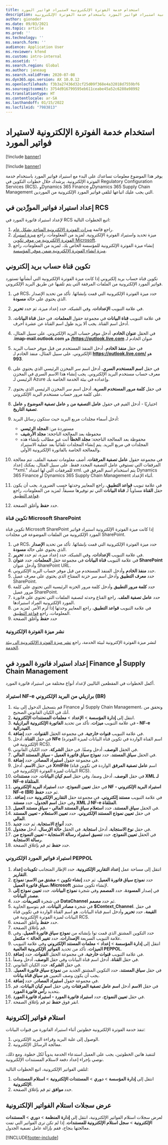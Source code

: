 ```yaml
---
title: استخدام خدمة الفوترة الإلكترونية لاستيراد فواتير المورد
description: يوفر هذا الموضوع معلومات حول كيفية استيراد فواتير المورد باستخدام خدمة الفوترة الإلكترونية.
author: gionoder
ms.date: 09/03/2021
ms.topic: article
ms.prod: ''
ms.technology: ''
ms.search.form: ''
audience: Application User
ms.reviewer: kfend
ms.custom: intro-internal
ms.assetid: ''
ms.search.region: Global
ms.author: janeaug
ms.search.validFrom: 2020-07-08
ms.dyn365.ops.version: AX 10.0.12
ms.openlocfilehash: f3b3a27436d32cf25d09f368e4a32018d7559bf6
ms.sourcegitcommit: 3754d916799595eb611ceabe45a52c6280a98992
ms.translationtype: HT
ms.contentlocale: ar-SA
ms.lasthandoff: 01/15/2022
ms.locfileid: "7983813"
---
```

# <a name="use-the-electronic-invoicing-service-to-import-vendor-invoices"></a>استخدام خدمة الفوترة الإلكترونية لاستيراد فواتير المورد

[!include [banner](../includes/banner.md)]

[!include [banner](../includes/preview-banner.md)]

يوفر هذا الموضوع معلومات تساعدك على البدء مع استيراد فواتير المورد باستخدام خدمة الفوترة الإلكترونية. يرشدك خلال خطوات التكوين في Regulatory Configuration Services (RCS)، وDynamics 365 Finance وDynamics 365 Supply Chain Management التي يجب عليك اتباعها لتلقي فواتير المورد الإلكترونية من الموردين.

## <a name="set-up-vendor-invoice-import-in-rcs"></a>إعداد استيراد فواتير المورِّدين في RCS
لإعداد استيراد فاتورة المورد في RCS اتبع الخطوات التالية:

1. راجع قائمة [ميزات الفوترة الإلكترونية المتاحة بشكل عام](e-invoicing-configuration-rcs.md#generally-available-features).
2. ميزة تحديد واستيراد الفوترة الإلكترونية. لمزيد من المعلومات، راجع [ميزة استيراد الفوترة الإلكترونية من موفر تكوين Microsoft](e-invoicing-get-started.md#import-an-electronic-invoicing-feature-from-the-microsoft-configuration-provider).
3. إنشاء ميزة الفوترة الإلكترونية للمؤسسة الخاص بك. لمزيد من المعلومات، راجع [ميزة إنشاء الفوترة الإلكترونية ضمن موفر المؤسسة](e-invoicing-get-started.md#create-an-electronic-invoicing-feature-under-your-organization-provider).

## <a name="configure-an-email-account-channel"></a>تكوين قناة حساب بريد إلكتروني

تكوين قناة حساب بريد إلكتروني إذا كانت ميزة الفوترة الإلكترونية التي أنشأتها تستورد فواتير المورد الإلكترونية من الملفات المرفقة التي يتم تلقيها عن طريق البريد الإلكتروني.

1. في RCS، حدد ميزة الفوترة الإلكترونية التي قمت بإنشائها. تأكد من تحديد الإصدار الذي يحتوي على حالة **مسودة**.
2. في علامة التبويب **الإعدادات**، وفي الشبكة، حدد إعداد ميزة، ثم حدد **تحرير**.
3. في علامة التبويب **قناة البيانات** في مجموعة حقول **المعلمات**، في حقل **قناة البيانات**، أدخل اسم القناة. يجب ألا يزيد طول اسم القناة عن عشرة أحرف.
4. في الحقل **‏‫عنوان الخادم**، أدخل موفر حساب البريد الإلكتروني. على سبيل المثال، عنوان الخادم لـ **https://outlook.live.com/** هو **imap-mail.outlook.com**.
5. في حقل **منفذ الخادم**، أدخل المنفذ المستخدم من قبل موفر حساب البريد الإلكتروني. على سبيل المثال، منفذ الخادم لـ **https://outlook.live.com/** هو **993**.
6. في حقل **اسم المستخدم السري**، أدخل اسم سر المخزن الرئيسي الذي يحتوي على معرف حساب مستخدم البريد الإلكتروني. يجب إنشاء هذا الاسم السري في المخزن الرئيسي لـ Azure وإعداده في بيئة الخدمة الخاصة بك. 
7. في حقل **كلمة مرور المستخدم السرية**، أدخل اسم سر المخزن الرئيسي الذي يحتوي على كلمة مرور حساب مستخدم البريد الإلكتروني.
8. اختياريًا - أدخل القيم في حقول **عامل التصفية من** و **عامل تصفية الموضوع** و **عامل تصفية التاريخ**.
9. أدخل أسماء مجلدات مربع البريد حيث ستكون رسائل البريد:

    - مستوردة من: **المجلد الرئيسي**
    - محفوظة بعد المعالجة الناجحة: **مجلد الأرشيف**
    - محفوظة بعد المعالجة الناجحة: **مجلد الخطأ** أنت غير مطالب بإنشاء هذه المجلدات في مربع البريد. يتم إنشاء المجلدات تلقائياً بعد عملية الاستيراد والمعالجة الخاصة بالفاتورة الإلكترونية الأولى. 
   
10. في مجموعة حقول **عامل تصفية المرفقات**، أضف معلومات تصفية الملف. تتم معالجة المرفقات التي تستوفي عامل التصفية المحدد فقط. على سبيل المثال، يمكنك إعداد "\*xml." للمرفقات التي لها امتداد xml. يتم استخدام اسم المرفق في Dynamics 365 Finance أو Dynamics 365 Supply Chain Management أثناء الإعداد. 
11. في علامة تبويب **قواعد التطبيق**، راجع المعايير وحدثها حسب الضرورة. يجب أن يكون حقل **القناة** مساوياً لـ **قناة البيانات** التي تم توفيرها مسبقاً. لمزيد من المعلومات، راجع [قواعد التطبيق‬](e-invoicing-configuration-rcs.md#applicability-rules).
12. حدد **حفظ** وأغلق الصفحة.

### <a name="configure-a-microsoft-sharepoint-channel"></a>تكوين قناة Microsoft SharePoint

تكوين قناة Microsoft SharePoint إذا كانت ميزة الفوترة الإلكترونية استيراد فواتير المورد الإلكترونية من الملفات الموضوعة في مجلدات SharePoint.

1. في RCS، حدد ميزة الفوترة الإلكترونية التي قمت بإنشائها. تأكد من تحديد **الإصدار** الذي يحتوي على حالة **مسودة**.
2. في علامة التبويب **الإعدادات**، وفي الشبكة، حدد إعداد ميزة، ثم حدد **تحرير**.
3. في علامة التبويب **قناة البيانات** في مجموعة حقل **المعلمات**، حدد **عنوان SharePoint** وأدخل عنوان SharePoint URL.
4. حدد **منفذ الخادم** وأدخل المنفذ المستخدم من قبل موفر حساب البريد الإلكتروني.
5. حدد **معرف التطبيق** وأدخل اسم سر خزنة المفتاح الذي يحتوي على معرف عميل SharePoint.
6. حدد **كلمة مرور التطبيق** وأدخل كلمة مرور الخزنة الرئيسية التي تحتوي على كلمة مرور عميل SharePoint.
7. حدد **عامل تصفية الملف**. راجع القناع وحدثه لتصفية الملفات التي تحتوي على فاتورة المورد الإلكترونية المراد استيرادها.
8. في علامة التبويب **قواعد التطبيق**، راجع المعايير وحدثها إذا لزم الأمر. لمزيد من المعلومات، راجع [قواعد التطبيق‬](e-invoicing-configuration-rcs.md#applicability-rules).
9. حدد **حفظ** وأغلق الصفحة

### <a name="deploy-an-electronic-invoicing-feature"></a>نشر ميزة الفوترة الإلكترونية

لنشر ميزة الفوترة الإكترونية لبيئة الخدمة، راجع [نشر ميزة الفوترة الإلكترونية إلى بيئة الخدمة](e-invoicing-get-started.md#deploy-the-electronic-invoicing-feature-to-service-environment).

## <a name="set-up-vendor-invoice-import-in-finance-or-supply-chain-management"></a>إعداد استيراد فاتورة المورد في Finance أو Supply Chain Management
أكمل الخطوات في المقطعين التاليين لإعداد أنواع مختلفة من استيراد فاتورة المورد.

### <a name="import-brazilian-nf-e-from-email"></a>استيراد NF-e برازيلي من البريد الإلكتروني (BR)

1. قم بتسجيل الدخول إلى بيئة Finance أو Supply Chain Management، وتحقق من أنك في الكيان القانوني الصحيح.
2. انتقل إلى **إدارة المؤسسة** > **الإعداد** > **معلمات المستندات الإلكترونية**.
3. في علامة التبويب **ميزات**، تأكد من تحديد **الفاتورة الإلكترونية البرازيلية - NF-e الفيدرالية**.
4. في علامة التبويب **قنوات خارجية**، في مجموعة الحقل **القنوات**، حدد **إضافة**.
5. في حقل **القناة**، أدخل **NFe** (اسم القناة الواردة في تكوين قناة البيانات لميزة الفوترة الإلكترونية في RCS).
6. في الحقل **الوصف**، أدخل وصفًا. في حقل **الشركة**، حدد الكيان القانوني.
7. في الحقل **سياق المستند**، حدد **نموذج سياق فاتورة العميل - سياق المستند المالي**.
8. في مجموعة حقول **استيراد المصادر**، حدد **إضافة**.
9. في حقل **الاسم**، أدخل **XmlFile** (اسم **عامل تصفية المرفق** الواردة في تكوين قناة البيانات لميزة الفوترة الإلكترونية في RCS).
10. في حقل **الوصف**، أدخل وصفا، وفي حقل **اسم كيان البيانات**، حدد **مستندات XML لـ NF-e المتلقاة**.
11. في حقل **تعيين النموذج**، حدد **استيراد البريد الإلكتروني NF - استيراد البريد الإلكتروني NF-e (BR)** ثم حدد **حفظ**.
12. في علامة التبويب **مستند إلكتروني**، في مجموعة حقل **التقارير الإلكترونية** حدد **إضافة**، وفي حقل **اسم الجدول**، حدد **مستند XML لـ NF-e المتلقاة**.
13. في الحقل **سياق المستند**، حدد **استعلام سياق المستند المالي - سياق مستند العميل**.
14. في حقل **تعيين نموذج المستند الإلكتروني**، حدد **تعيين الاستعلام - تعيين المستند المالي**.
15. حدد **أنواع الاستجابة**، ثم حدد **جديد**.
16. في حقل **نوع الاستجابة**، أدخل **استجابة**. في الحقل **حالة الإرسال**، أدخل **مجدول**.
17. في الحقل **تعيين النموذج**، حدد **تنسيق استيراد رسالة الاستجابة – تعيين النموذج من رسالة الاستجابة**.
18. حدد **حفظ** ثم قم بإغلاق الصفحة.

### <a name="import-peppol-electronic-vendor-invoices"></a>استيراد فواتير المورد الإلكتروني PEPPOL

1. انتقل إلى مساحة عمل **إعداد التقارير الإلكترونية**، حدد الإطار المتجانب **تكوينات إعداد التقارير**.
2. حدد **نموذج سياق فاتورة العميل**، ثم حدد **إنشاء تكوين** > **مشتق من الاسم: نموذج سياق فاتورة العميل، Microsoft** لإنشاء تكوين مشتق.
3. في إصدار **المسودة**، حدد **المصمم** وفي شجرة **نموذج البيانات**، حدد **تعيين نموذج إلى مصدر البيانات**.
4. في شجرة **التعريفات**، حدد **DataChannel** ثم حدد **مصمم**.
5. في شجرة **مصادر البيانات**، قم بتوسيع الحاوية **$Context\_Channel**. في حقل **القيمة**، حدد **تحرير** وأدخل اسم قناة البيانات. هو اسم القناة الواردة في تكوين قناة البيانات لميزة الفوترة الإلكترونية في RCS. 
7. حدد **حفظ** وأغلق الصفحة.
8. قم بإغلاق الصفحة.
9. حدد التكوين المشتق الذي قمت توا بإنشائه من **نموذج سياق فاتورة العميل**، وفي علامة التبويب السريعة **الإصدارات**، حدد **تغيير الحالة** > **مكتمل**.
10. انتقل إلى **إدارة المؤسسة** > **إعداد** > **معلمات المستند الإلكتروني** وفي علامة التبويب **الميزات**، تأكد من تحديد **الفواتير الإلكترونية العالمية PEPPOL**. 
11. في علامة التبويب **قنوات خارجية**، في مجموعة الحقل **القنوات**، حدد **إضافة**.
12. في حقل **القناة**، أدخل اسم قناة البيانات وفي حقل **الوصف**، أدخل وصفاً.
13. في حقل **الشركة**، حدد الكيان القانوني. 
14. في حقل **سياق المستند**، حدد التكوين المشتق الجديد من **نموذج سياق فاتورة العميل**. يجب أن يكون وصف التعيين هو **سياق قناة بيانات**.
15. في مجموعة حقول **استيراد المصادر**، حدد **إضافة**.
16. في حقل **الاسم** أدخل **اسم عامل تصفية المرفقات** وفي حقل **اسم كيان البيانات**، قم بتحديد **رأس فاتورة المورد**.
17. في حقل **تعيين النموذج**، حدد **استيراد فاتورة المورد - استيراد فاتورة المورد**.
18. انقر فوق **حفظ** ثم قم بإغلاق الصفحة.


## <a name="receive-electronic-invoices"></a>استلام فواتير إلكترونية

تنفذ خدمة الفوترة الإلكترونية خطوتين أثناء استيراد الفاتورة من قنوات البيانات:

1. الوصول إلى علبة البريد وقراءة البريد الإلكتروني.
2. معالجة الرسائل الإلكترونية. 
    
لتنفيذ هاتين الخطوتين، يجب على العميل استدعاء الخدمة يدوياً لكل خطوة. ومع ذلك، نوصي بإجراء إعداد دفعة لاستلام المستندات الإلكترونية.

لتلقي الفواتير الإلكترونية، اتبع الخطوات التالية:

1. انتقل إلى **إدارة المؤسسة** > **دوري** > **المستندات الإلكترونية** > **استلام المستندات الإلكترونية**.
2. حدد **موافق** ثم قم بإغلاق الصفحة.


## <a name="view-receive-logs-for-electronic-invoices"></a>عرض سجلات استلام الفواتير الإلكترونية

لعرض سجلات استلام الفواتير الإلكترونية، انتقل إلى **إدارة المنظمة** > **دوري** > **المستندات الإلكترونية** > **سجل استلام الإلكترونية للمستندات**.
إذا لم تكن ترى الفواتير التي تمت معالجتها بنجاح، فقم بإزالة عامل تصفية الجدول.


[!INCLUDE[footer-include](../../includes/footer-banner.md)]
